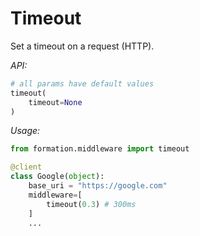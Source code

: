 # Timeout

Set a timeout on a request (HTTP).


_API:_

```py
# all params have default values
timeout(
    timeout=None
)
```

_Usage:_

```py
from formation.middleware import timeout

@client
class Google(object):
    base_uri = "https://google.com"
    middleware=[
        timeout(0.3) # 300ms
    ]
    ...
```

